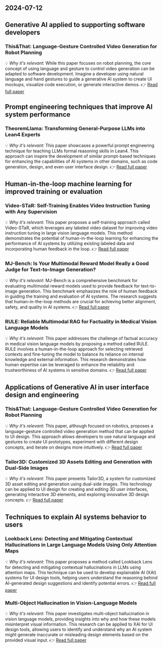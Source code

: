 ## 2024-07-12

## Generative AI applied to supporting software developers
### This&That: Language-Gesture Controlled Video Generation for Robot Planning
💡 *Why it's relevant*: While this paper focuses on robot planning, the core concept of using language and gesture to control video generation can be adapted to software development. Imagine a developer using natural language and hand gestures to guide a generative AI system to create UI mockups, visualize code execution, or generate interactive demos. 
👉 [ Read full paper](https://arxiv.org/pdf/2407.05530)

## Prompt engineering techniques that improve AI system performance
### TheoremLlama: Transforming General-Purpose LLMs into Lean4 Experts
💡 *Why it's relevant*: This paper showcases a powerful prompt engineering technique for teaching LLMs formal reasoning skills in Lean4. This approach can inspire the development of similar prompt-based techniques for enhancing the capabilities of AI systems in other domains, such as code generation, design, and even user interface design. 
👉 [ Read full paper](https://arxiv.org/pdf/2407.03203)

## Human-in-the-loop machine learning for improved training or evaluation
### Video-STaR: Self-Training Enables Video Instruction Tuning with Any Supervision
💡 *Why it's relevant*: This paper proposes a self-training approach called Video-STaR, which leverages any labeled video dataset for improving video instruction tuning in large vision language models. This method demonstrates the potential of human-in-the-loop learning for enhancing the performance of AI systems by utilizing existing labeled data and incorporating human feedback in the loop. 
👉 [ Read full paper](https://arxiv.org/pdf/2407.06189)

### MJ-Bench: Is Your Multimodal Reward Model Really a Good Judge for Text-to-Image Generation?
💡 *Why it's relevant*: MJ-Bench is a comprehensive benchmark for evaluating multimodal reward models used to provide feedback for text-to-image generation. This benchmark emphasizes the role of human feedback in guiding the training and evaluation of AI systems. The research suggests that human-in-the-loop methods are crucial for achieving better alignment, safety, and quality in AI systems.
👉 [ Read full paper](https://arxiv.org/pdf/2407.04842)

### RULE: Reliable Multimodal RAG for Factuality in Medical Vision Language Models
💡 *Why it's relevant*: This paper addresses the challenge of factual accuracy in medical vision language models by proposing a method called RULE. RULE involves a human-in-the-loop approach for selecting retrieved contexts and fine-tuning the model to balance its reliance on internal knowledge and external information. This research demonstrates how human expertise can be leveraged to enhance the reliability and trustworthiness of AI systems in sensitive domains.
👉 [ Read full paper](https://arxiv.org/pdf/2407.05131)

## Applications of Generative AI in user interface design and engineering
### This&That: Language-Gesture Controlled Video Generation for Robot Planning
💡 *Why it's relevant*: This paper, although focused on robotics, proposes a language-gesture controlled video generation method that can be applied to UI design. This approach allows developers to use natural language and gestures to create UI prototypes, experiment with different design concepts, and iterate on designs more intuitively.
👉 [ Read full paper](https://arxiv.org/pdf/2407.05530)

### Tailor3D: Customized 3D Assets Editing and Generation with Dual-Side Images
💡 *Why it's relevant*: This paper presents Tailor3D, a system for customized 3D asset editing and generation using dual-side images. This technology can be applied to UI design for creating and editing 3D user interfaces, generating interactive 3D elements, and exploring innovative 3D design concepts.
👉 [ Read full paper](https://arxiv.org/pdf/2407.06191)

## Techniques to explain AI systems behavior to users
### Lookback Lens: Detecting and Mitigating Contextual Hallucinations in Large Language Models Using Only Attention Maps
💡 *Why it's relevant*: This paper proposes a method called Lookback Lens for detecting and mitigating contextual hallucinations in LLMs using attention maps. This technique can be used to develop explainable AI (XAI) systems for UI design tools, helping users understand the reasoning behind AI-generated design suggestions and identify potential errors.
👉 [ Read full paper](https://arxiv.org/pdf/2407.07071)

### Multi-Object Hallucination in Vision-Language Models
💡 *Why it's relevant*: This paper investigates multi-object hallucination in vision language models, providing insights into why and how these models misinterpret visual information. This research can be applied to XAI for UI design tools, allowing users to identify and understand why an AI system might generate inaccurate or misleading design elements based on the provided visual input.
👉 [ Read full paper](https://arxiv.org/pdf/2407.06192) 
